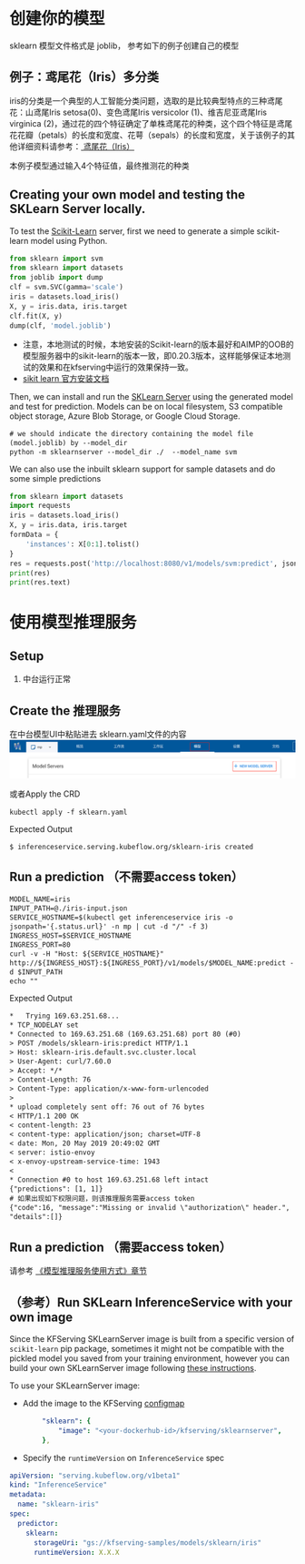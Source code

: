 # 创建你的模型
sklearn 模型文件格式是 joblib， 参考如下的例子创建自己的模型
## 例子：鸢尾花（Iris）多分类
iris的分类是一个典型的人工智能分类问题，选取的是比较典型特点的三种鸢尾花：山鸢尾Iris setosa(0)、变色鸢尾Iris versicolor (1)、维吉尼亚鸢尾Iris virginica (2)，通过花的四个特征确定了单株鸢尾花的种类，这个四个特征是鸢尾花花瓣（petals）的长度和宽度、花萼（sepals）的长度和宽度，关于该例子的其他详细资料请参考：[ 鸢尾花（Iris）](https://blog.csdn.net/heivy/article/details/100512264)

本例子模型通过输入4个特征值，最终推测花的种类
## Creating your own model and testing the SKLearn Server locally.

To test the [Scikit-Learn](https://scikit-learn.org/stable/) server, first we need to generate a simple scikit-learn model using Python. 

```python 3.7
from sklearn import svm
from sklearn import datasets
from joblib import dump
clf = svm.SVC(gamma='scale')
iris = datasets.load_iris()
X, y = iris.data, iris.target
clf.fit(X, y)
dump(clf, 'model.joblib')
```
* 注意，本地测试的时候，本地安装的Scikit-learn的版本最好和AIMP的OOB的模型服务器中的sikit-learn的版本一致，即0.20.3版本，这样能够保证本地测试的效果和在kfserving中运行的效果保持一致。
* [sikit learn 官方安装文档](https://scikit-learn.org/stable/install.html)

Then, we can install and run the [SKLearn Server](../../../../../python/sklearnserver) using the generated model and test for prediction. Models can be on local filesystem, S3 compatible object storage, Azure Blob Storage, or Google Cloud Storage.

```shell
# we should indicate the directory containing the model file (model.joblib) by --model_dir
python -m sklearnserver --model_dir ./  --model_name svm
```

We can also use the inbuilt sklearn support for sample datasets and do some simple predictions

```python
from sklearn import datasets
import requests
iris = datasets.load_iris()
X, y = iris.data, iris.target
formData = {
    'instances': X[0:1].tolist()
}
res = requests.post('http://localhost:8080/v1/models/svm:predict', json=formData)
print(res)
print(res.text)
```
# 使用模型推理服务

## Setup
1. 中台运行正常
## Create the 推理服务

在中台模型UI中粘贴进去 sklearn.yaml文件的内容
![中台模型UI](/docs/diagrams/createrInferUI.png)

或者Apply the CRD
```
kubectl apply -f sklearn.yaml
```

Expected Output
```
$ inferenceservice.serving.kubeflow.org/sklearn-iris created
```
## Run a prediction （不需要access token）

```
MODEL_NAME=iris
INPUT_PATH=@./iris-input.json
SERVICE_HOSTNAME=$(kubectl get inferenceservice iris -o jsonpath='{.status.url}' -n mp | cut -d "/" -f 3)
INGRESS_HOST=$SERVICE_HOSTNAME
INGRESS_PORT=80
curl -v -H "Host: ${SERVICE_HOSTNAME}" http://${INGRESS_HOST}:${INGRESS_PORT}/v1/models/$MODEL_NAME:predict -d $INPUT_PATH
echo ""
```

Expected Output

```
*   Trying 169.63.251.68...
* TCP_NODELAY set
* Connected to 169.63.251.68 (169.63.251.68) port 80 (#0)
> POST /models/sklearn-iris:predict HTTP/1.1
> Host: sklearn-iris.default.svc.cluster.local
> User-Agent: curl/7.60.0
> Accept: */*
> Content-Length: 76
> Content-Type: application/x-www-form-urlencoded
>
* upload completely sent off: 76 out of 76 bytes
< HTTP/1.1 200 OK
< content-length: 23
< content-type: application/json; charset=UTF-8
< date: Mon, 20 May 2019 20:49:02 GMT
< server: istio-envoy
< x-envoy-upstream-service-time: 1943
<
* Connection #0 to host 169.63.251.68 left intact
{"predictions": [1, 1]}
# 如果出现如下权限问题，则该推理服务需要access token
{"code":16, "message":"Missing or invalid \"authorization\" header.", "details":[]}
```
## Run a prediction （需要access token）
请参考 [《模型推理服务使用方式》章节](/README.md)
## （参考）Run SKLearn InferenceService with your own image
Since the KFServing SKLearnServer image is built from a specific version of `scikit-learn` pip package, sometimes it might not be compatible with the pickled model
you saved from your training environment, however you can build your own SKLearnServer image following [these instructions](../../../../../python/sklearnserver/README.md#building-your-own-scikit-learn-server-docker-image
).

To use your SKLearnServer image:
- Add the image to the KFServing [configmap](../../../config/configmap/inferenceservice.yaml)
```yaml
        "sklearn": {
            "image": "<your-dockerhub-id>/kfserving/sklearnserver",
        },
```
- Specify the `runtimeVersion` on `InferenceService` spec
```yaml
apiVersion: "serving.kubeflow.org/v1beta1"
kind: "InferenceService"
metadata:
  name: "sklearn-iris"
spec:
  predictor:
    sklearn:
      storageUri: "gs://kfserving-samples/models/sklearn/iris"
      runtimeVersion: X.X.X
```
